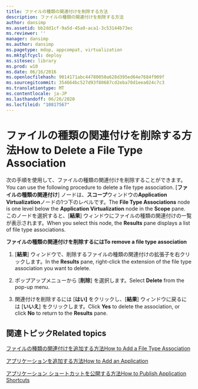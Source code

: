 ```yaml
---
title: ファイルの種類の関連付けを削除する方法
description: ファイルの種類の関連付けを削除する方法
author: dansimp
ms.assetid: bb2dd1cf-9a5d-45a9-aca1-3c53144b73ec
ms.reviewer: ''
manager: dansimp
ms.author: dansimp
ms.pagetype: mdop, appcompat, virtualization
ms.mktglfcycl: deploy
ms.sitesec: library
ms.prod: w10
ms.date: 06/16/2016
ms.openlocfilehash: 9014171abc44780050a628d395ed64e7684f909f
ms.sourcegitcommit: 354664bc527d93f80687cd2eba70d1eea024c7c3
ms.translationtype: MT
ms.contentlocale: ja-JP
ms.lasthandoff: 06/26/2020
ms.locfileid: "10817567"
---
```

# <span data-ttu-id="56505-103">ファイルの種類の関連付けを削除する方法</span><span class="sxs-lookup"><span data-stu-id="56505-103">How to Delete a File Type Association</span></span>


<span data-ttu-id="56505-104">次の手順を使用して、ファイルの種類の関連付けを削除することができます。</span><span class="sxs-lookup"><span data-stu-id="56505-104">You can use the following procedure to delete a file type association.</span></span> <span data-ttu-id="56505-105">[**ファイルの種類の関連付け**] ノードは、**スコープ**ウィンドウの**Application Virtualization**ノードの1つ下のレベルです。</span><span class="sxs-lookup"><span data-stu-id="56505-105">The **File Type Associations** node is one level below the **Application Virtualization** node in the **Scope** pane.</span></span> <span data-ttu-id="56505-106">このノードを選択すると、[**結果**] ウィンドウにファイルの種類の関連付けの一覧が表示されます。</span><span class="sxs-lookup"><span data-stu-id="56505-106">When you select this node, the **Results** pane displays a list of file type associations.</span></span>

**<span data-ttu-id="56505-107">ファイルの種類の関連付けを削除するには</span><span class="sxs-lookup"><span data-stu-id="56505-107">To remove a file type association</span></span>**

1.  <span data-ttu-id="56505-108">[**結果**] ウィンドウで、削除するファイルの種類の関連付けの拡張子を右クリックします。</span><span class="sxs-lookup"><span data-stu-id="56505-108">In the **Results** pane, right-click the extension of the file type association you want to delete.</span></span>

2.  <span data-ttu-id="56505-109">ポップアップメニューから [**削除**] を選択します。</span><span class="sxs-lookup"><span data-stu-id="56505-109">Select **Delete** from the pop-up menu.</span></span>

3.  <span data-ttu-id="56505-110">関連付けを削除するには [**はい]** をクリックし、[**結果**] ウィンドウに戻るには [**いいえ**] をクリックします。</span><span class="sxs-lookup"><span data-stu-id="56505-110">Click **Yes** to delete the association, or click **No** to return to the **Results** pane.</span></span>

## <span data-ttu-id="56505-111">関連トピック</span><span class="sxs-lookup"><span data-stu-id="56505-111">Related topics</span></span>


[<span data-ttu-id="56505-112">ファイルの種類の関連付けを追加する方法</span><span class="sxs-lookup"><span data-stu-id="56505-112">How to Add a File Type Association</span></span>](how-to-add-a-file-type-association.md)

[<span data-ttu-id="56505-113">アプリケーションを追加する方法</span><span class="sxs-lookup"><span data-stu-id="56505-113">How to Add an Application</span></span>](how-to-add-an-application.md)

[<span data-ttu-id="56505-114">アプリケーション ショートカットを公開する方法</span><span class="sxs-lookup"><span data-stu-id="56505-114">How to Publish Application Shortcuts</span></span>](how-to-publish-application-shortcuts.md)

 

 





